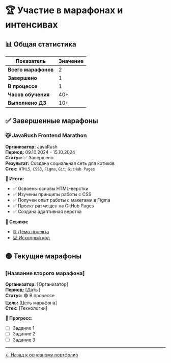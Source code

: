 # 🏆 Участие в марафонах и интенсивах

## 📊 Общая статистика

| Показатель | Значение |
|------------|----------|
| **Всего марафонов** | 2 |
| **Завершено** | 1 |
| **В процессе** | 1 |
| **Часов обучения** | 40+ |
| **Выполнено ДЗ** | 10+ |

## ✅ Завершенные марафоны

### 🐱 JavaRush Frontend Marathon
**Организатор:** JavaRush  
**Период:** 09.10.2024 - 15.10.2024  
**Статус:** ✅ Завершено  
**Результат:** Создана социальная сеть для котиков  
**Стек:** `HTML5`, `CSS3`, `Figma`, `Git`, `GitHub Pages`

**🎯 Итоги:**
- ✅ Освоены основы HTML-верстки
- ✅ Изучены принципы работы с CSS
- ✅ Получен опыт работы с макетами в Figma
- ✅ Проект размещен на GitHub Pages
- ✅ Создана адаптивная верстка

**🔗 Ссылки:**
- [🌐 Демо проекта](https://testqanata.github.io/javarush-frontend-marathon/)
- [💻 Исходный код](https://github.com/TestQAnata/javarush-frontend-marathon)

## 🟢 Текущие марафоны

### [Название второго марафона]
**Организатор:** [Организатор]  
**Период:** [Даты]  
**Статус:** 🟢 В процессе  
**Цель:** [Цель марафона]  
**Стек:** [Технологии]

**📅 Прогресс:**
- [ ] Задание 1
- [ ] Задание 2
- [ ] Задание 3

---

[← Назад к основному портфолио](../README.md)
